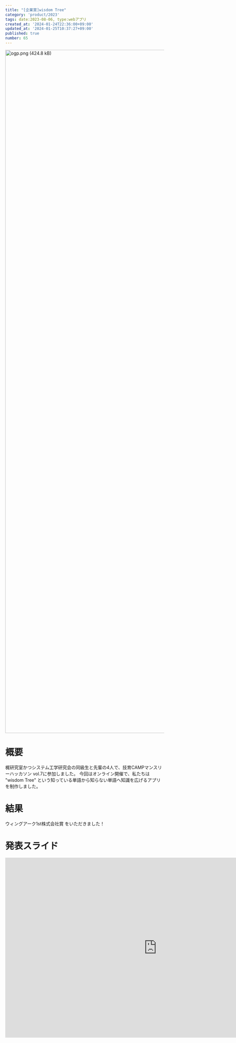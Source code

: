 ```yaml
---
title: "[企業賞]wisdom Tree"
category: 'product/2023'
tags: date:2023-08-06, type:webアプリ
created_at: '2024-01-24T22:36:00+09:00'
updated_at: '2024-01-25T10:37:27+09:00'
published: true
number: 65
---
```


<img width="2160" alt="ogp.png (424.8 kB)" src="/images/articles/65/e7ffccd1-6a46-40eb-a269-e78bb0df307a.webp">


# 概要
梶研究室かつシステム工学研究会の同級生と先輩の4人で、技育CAMPマンスリーハッカソン vol.7に参加しました。
今回はオンライン開催で、私たちは "wisdom Tree" という知っている単語から知らない単語へ知識を広げるアプリを制作しました。

# 結果
ウィングアーク1st株式会社賞 をいただきました！

# 発表スライド

<iframe src="https://docs.google.com/presentation/d/e/2PACX-1vR0Wd_MS751hSvsROIuFXX0Wsq6VDYf0YDRX2ms1fsSKjAv3eRDcqPf7kKBhfUPGFsEpjCt73oWznxt/embed?start=false&loop=false&delayms=3000" frameborder="0" width="960" height="569" allowfullscreen="true" mozallowfullscreen="true" webkitallowfullscreen="true"></iframe>

